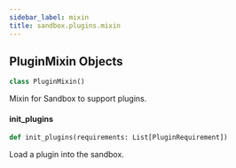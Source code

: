 ```yaml
---
sidebar_label: mixin
title: sandbox.plugins.mixin
---
```


## PluginMixin Objects

```python
class PluginMixin()
```

Mixin for Sandbox to support plugins.

#### init\_plugins

```python
def init_plugins(requirements: List[PluginRequirement])
```

Load a plugin into the sandbox.

